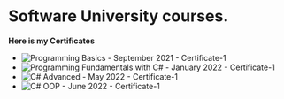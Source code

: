 # Software University courses.
**Here is my Certificates**

- ![Programming Basics - September 2021 - Certificate-1](https://user-images.githubusercontent.com/30700149/185883211-c792fa09-6fa9-4301-a994-004e958e6233.png)
- ![Programming Fundamentals with C# - January 2022 - Certificate-1](https://user-images.githubusercontent.com/30700149/185883582-959f6ef5-3e60-4dfc-8356-53512190d978.png)
- ![C# Advanced - May 2022 - Certificate-1](https://user-images.githubusercontent.com/30700149/185883629-3dfb6077-bd63-43e7-b1b8-668926e16973.png)
- ![C# OOP - June 2022 - Certificate-1](https://user-images.githubusercontent.com/30700149/185883660-16ca56e3-5d51-47bc-8fa4-412f3a3cf925.png)
